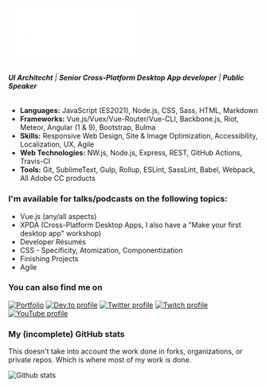 <img src="https://raw.githubusercontent.com/TheJaredWilcurt/TheJaredWilcurt/master/TheJaredWilcurt.png" alt="The Jared Wilcurt logo" width="268" height="111">


###### ***UI Architecht*** | ***Senior Cross-Platform Desktop App developer*** | ***Public Speaker***

* **Languages:** JavaScript (ES2021), Node.js, CSS, Sass, HTML, Markdown
* **Frameworks:** Vue.js/Vuex/Vue-Router/Vue-CLI, Backbone.js, Riot, Meteor, Angular (1 & 9), Bootstrap, Bulma
* **Skills:** Responsive Web Design, Site & Image Optimization, Accessibility, Localization, UX, Agile
* **Web Technologies:** NW.js, Node.js, Express, REST, GitHub Actions, Travis-CI
* **Tools:** Git, SublimeText, Gulp, Rollup, ESLint, SassLint, Babel, Webpack, All Adobe CC products


### I'm available for talks/podcasts on the following topics:

* Vue.js (any/all aspects)
* XPDA (Cross-Platform Desktop Apps, I also have a "Make your first desktop app" workshop)
* Developer Résumés
* CSS - Specificity, Atomization, Componentization
* Finishing Projects
* Agile


### You can also find me on

[<img src='https://cdn.jsdelivr.net/npm/simple-icons@3.0.1/icons/vue-dot-js.svg' title='Portfolio' height='40'>](https://TheJaredWilcurt.com)   [<img src='https://cdn.jsdelivr.net/npm/simple-icons@3.0.1/icons/dev-dot-to.svg' title='Dev.to profile'  height='40'>](https://dev.to/TheJaredWilcurt)   [<img src='https://cdn.jsdelivr.net/npm/simple-icons@3.0.1/icons/twitter.svg'    title='Twitter profile' height='40'>](https://twitter.com/@TheJaredWilcurt)   [<img src='https://cdn.jsdelivr.net/npm/simple-icons@3.0.1/icons/twitch.svg'     title='Twitch profile'  height='40'>](https://twitch.com/TheJaredWilcurt)   [<img src='https://cdn.jsdelivr.net/npm/simple-icons@3.0.1/icons/youtube.svg'    title='YouTube profile' height='40'>](https://youtube.com/TheJaredWilcurt)


### My (incomplete) GitHub stats

This doesn't take into account the work done in forks, organizations, or private repos. Which is where most of my work is done.

![Github stats](https://github-readme-stats.vercel.app/api?username=TheJaredWilcurt&show_icons=true)
